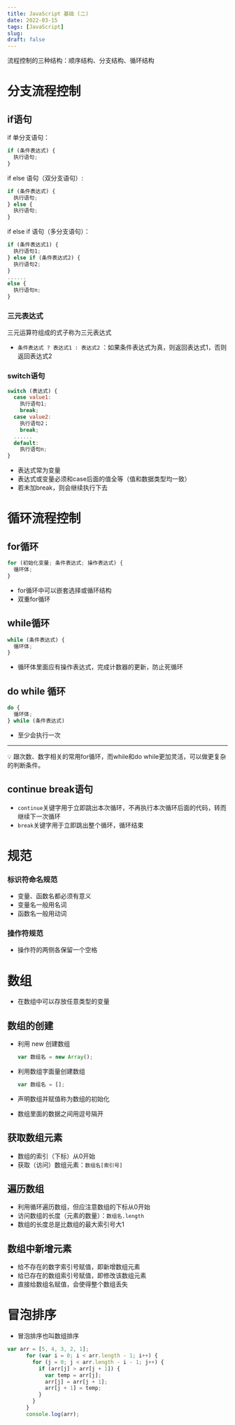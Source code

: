 ```yaml
---
title: JavaScript 基础 (二)
date: 2022-03-15
tags: [JavaScript]
slug: 
draft: false
---
```


流程控制的三种结构：顺序结构、分支结构、循环结构

# 分支流程控制

## if语句

if 单分支语句：

```js
if (条件表达式) {
  执行语句;
}
```

if else 语句（双分支语句）:

```js
if (条件表达式) {
  执行语句;
} else {
  执行语句;
}
```

if else if 语句（多分支语句）：

```js
if (条件表达式1) {
  执行语句1;
} else if (条件表达式2) {
  执行语句2;
}
......
else {
  执行语句n;
}
```

### 三元表达式

三元运算符组成的式子称为三元表达式

- `条件表达式 ? 表达式1 : 表达式2` ：如果条件表达式为真，则返回表达式1，否则返回表达式2

### switch语句

```js
switch (表达式) {
  case value1:
    执行语句1;
    break;
  case value2:
    执行语句2；
    break;
  ......
  default:
    执行语句n;
}
```

- 表达式常为变量
- 表达式或变量必须和case后面的值全等（值和数据类型均一致）
- 若未加break，则会继续执行下去

# 循环流程控制

## for循环

```js
for (初始化变量; 条件表达式; 操作表达式) {
  循环体;
}
```

- for循环中可以嵌套选择或循环结构
- 双重for循环

## while循环

```js
while (条件表达式) {
  循环体;
}
```

- 循环体里面应有操作表达式，完成计数器的更新，防止死循环

## do while 循环

```js
do {
  循环体;
} while (条件表达式)
```

- 至少会执行一次

---

<aside>
💡 跟次数、数字相关的常用for循环，而while和do while更加灵活，可以做更复杂的判断条件。

</aside>

## continue break语句

- `continue`关键字用于立即跳出本次循环，不再执行本次循环后面的代码，转而继续下一次循环
- `break`关键字用于立即跳出整个循环，循环结束

# 规范

### 标识符命名规范

- 变量、函数名都必须有意义
- 变量名一般用名词
- 函数名一般用动词

### 操作符规范

- 操作符的两侧各保留一个空格

# 数组

- 在数组中可以存放任意类型的变量

## 数组的创建

- 利用 new 创建数组
  
    ```js
    var 数组名 = new Array();
    ```
    
- 利用数组字面量创建数组
  
    ```js
    var 数组名 = [];
    ```
    
- 声明数组并赋值称为数组的初始化
- 数组里面的数据之间用逗号隔开

## 获取数组元素

- 数组的索引（下标）从0开始
- 获取（访问）数组元素：`数组名[索引号]`

## 遍历数组

- 利用循环遍历数组，但应注意数组的下标从0开始
- 访问数组的长度（元素的数量）：`数组名.length`
- 数组的长度总是比数组的最大索引号大1

## 数组中新增元素

- 给不存在的数字索引号赋值，即新增数组元素
- 给已存在的数组索引号赋值，即修改该数组元素
- 直接给数组名赋值，会使得整个数组丢失

# 冒泡排序

- 冒泡排序也叫数组排序

```js
var arr = [5, 4, 3, 2, 1];
      for (var i = 0; i < arr.length - 1; i++) {
        for (j = 0; j < arr.length - i - 1; j++) {
          if (arr[j] > arr[j + 1]) {
            var temp = arr[j];
            arr[j] = arr[j + 1];
            arr[j + 1] = temp;
          }
        }
      }
      console.log(arr);
```